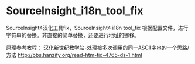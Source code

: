 # SourceInsight_i18n_tool_fix
SourceInsight4汉化工具fix，SourceInsight4 i18n tool_fix
根据配置文件，进行字符串的替换。非直接的简单替换，还要进行地址的挪移。

原理参考教程：
汉化新世纪教学站-处理被多次调用的同一ASCII字串的一个思路/方法
http://bbs.hanzify.org/read-htm-tid-4765-ds-1.html
